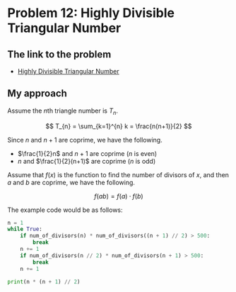 # Problem 12: Highly Divisible Triangular Number

## The link to the problem

- [Highly Divisible Triangular Number](https://projecteuler.net/problem=12)

## My approach

Assume the *n*th triangle number is $T_{n}$.

$$
T_{n} = \sum_{k=1}^{n} k = \frac{n(n+1)}{2}
$$

Since $n$ and $n+1$ are coprime, we have the following.

- $\frac{1}{2}n$ and $n+1$ are coprime ($n$ is even)
- $n$ and $\frac{1}{2}(n+1)$ are coprime ($n$ is odd)

Assume that $f(x)$ is the function to find the number of divisors of $x$,
and then $a$ and $b$ are coprime, we have the following.

$$
f(ab) = f(a) \cdot f(b)
$$

The example code would be as follows:

```python
n = 1
while True:
    if num_of_divisors(n) * num_of_divisors((n + 1) // 2) > 500:
        break
    n += 1
    if num_of_divisors(n // 2) * num_of_divisors(n + 1) > 500:
        break
    n += 1

print(n * (n + 1) // 2)
```
